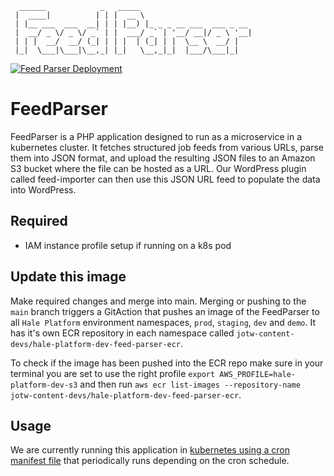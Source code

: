 ```
  ______            _   _____                         
 |  ____|          | | |  __ \                        
 | |__ ___  ___  __| | | |__) |_ _ _ __ ___  ___ _ __ 
 |  __/ _ \/ _ \/ _` | |  ___/ _` | '__/ __|/ _ \ '__|
 | | |  __/  __/ (_| | | |  | (_| | |  \__ \  __/ |   
 |_|  \___|\___|\__,_| |_|   \__,_|_|  |___/\___|_|   

```                                                     
[![Feed Parser Deployment](https://github.com/ministryofjustice/feed-parser/actions/workflows/cd.yaml/badge.svg)](https://github.com/ministryofjustice/feed-parser/actions/workflows/cd.yaml)

# FeedParser
FeedParser is a PHP application designed to run as a microservice in a kubernetes cluster. It fetches structured job feeds from various URLs, parse them into JSON format, and upload the resulting JSON files to an Amazon S3 bucket where the file can be hosted as a URL. Our WordPress plugin called feed-importer can then use this JSON URL feed to populate the data into WordPress.

## Required
- IAM instance profile setup if running on a k8s pod

## Update this image

Make required changes and merge into main. Merging or pushing to the `main` branch triggers a GitAction that pushes an image of the FeedParser to all `Hale Platform` environment namespaces, `prod`, `staging`, `dev` and `demo`. It has it's own ECR repository in each namespace called `jotw-content-devs/hale-platform-dev-feed-parser-ecr`.

To check if the image has been pushed into the ECR repo make sure in your terminal you are set to use the right profile `export AWS_PROFILE=hale-platform-dev-s3` and then run `aws ecr list-images --repository-name jotw-content-devs/hale-platform-dev-feed-parser-ecr`.

## Usage

We are currently running this application in [kubernetes using a cron manifest file](https://github.com/ministryofjustice/hale-platform/blob/main/helm_deploy/wordpress/templates/cron-feedparser.yaml) that periodically runs depending on the cron schedule.
